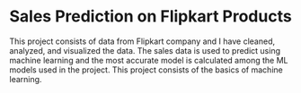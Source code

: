 # Sales Prediction on Flipkart Products

This project consists of data from Flipkart company and I have cleaned, analyzed, and visualized the data. The sales data is used to predict using machine learning and the most accurate model is calculated among the ML models used in the project. This project consists of the basics of machine learning.
